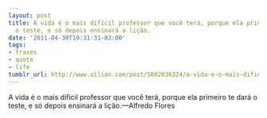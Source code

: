 ```yaml
---
layout: post
title: A vida é o mais difícil professor que você terá, porque ela primeiro te dará
  o teste, e só depois ensinará a lição.
date: '2011-04-30T19:31:31-03:00'
tags:
- frases
- quote
- life
tumblr_url: http://www.uilian.com/post/5082036324/a-vida-e-o-mais-dificil-professor-que-voce-tera
---
```

A vida é o mais difícil professor que você terá, porque ela primeiro te dará o teste, e só depois ensinará a lição.—Alfredo Flores
